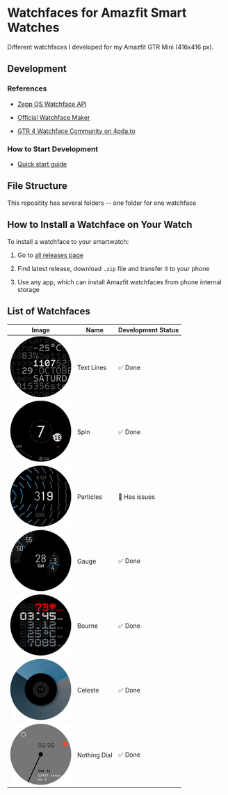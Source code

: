 # Watchfaces for Amazfit Smart Watches

Different watchfaces I developed for my Amazfit GTR Mini (416x416 px).

## Development

### References

- [Zepp OS Watchface API](https://docs.zepp.com/docs/watchface/api/hmUI/createWidget/)

- [Official Watchface Maker](https://watchface.zepp.com/create)

- [GTR 4 Watchface Community on 4pda.to](https://4pda.to/forum/index.php?showtopic=1055207)

### How to Start Development

- [Quick start guide](https://docs.zepp.com/docs/guides/quick-start/)

## File Structure

This repositity has several folders -- one folder for one watchface


## How to Install a Watchface on Your Watch

To install a watchface to your smartwatch:

1. Go to [all releases page](https://github.com/novvember/amazfit-watchfaces/releases)

2. Find latest release, download `.zip` file and transfer it to your phone

3. Use any app, which can install Amazfit watchfaces from phone internal storage

## List of Watchfaces

| Image 	                    | Name       	| Development Status 	  |
|:-------------------------:  |------------ |--------------------- |
| ![](./text-lines/demo.png)  | Text Lines 	| ✅ Done             	|
| ![](./spin/demo.png)       	| Spin       	| ✅ Done             	|
| ![](./particles/demo.png)   | Particles  	| 🚫 Has issues        |
| ![](./gauge/demo.png)      	| Gauge      	| ✅ Done             	|
| ![](./bourne/demo.png)      | Bourne     	| ✅ Done             	|
| ![](./celeste/demo.png)     | Celeste    	| ✅ Done             	|
| ![](./nothing-dial/demo.png)| Nothing Dial| ✅ Done             	|

